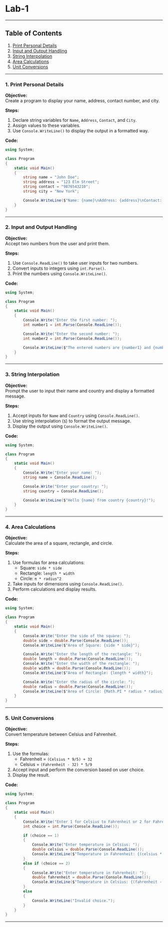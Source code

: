 
# **Lab-1**

---

## **Table of Contents**  
1. [Print Personal Details](#1-print-personal-details)  
2. [Input and Output Handling](#2-input-and-output-handling)  
3. [String Interpolation](#3-string-interpolation)  
4. [Area Calculations](#4-area-calculations)  
5. [Unit Conversions](#5-unit-conversions)

---

### **1. Print Personal Details**

**Objective:**  
Create a program to display your name, address, contact number, and city.

**Steps:**  
1. Declare string variables for `Name`, `Address`, `Contact`, and `City`.  
2. Assign values to these variables.  
3. Use `Console.WriteLine()` to display the output in a formatted way.

**Code:**

```csharp
using System;

class Program
{
    static void Main()
    {
        string name = "John Doe";
        string address = "123 Elm Street";
        string contact = "9876543210";
        string city = "New York";

        Console.WriteLine($"Name: {name}\nAddress: {address}\nContact: {contact}\nCity: {city}");
    }
}
```

---

### **2. Input and Output Handling**

**Objective:**  
Accept two numbers from the user and print them.

**Steps:**  
1. Use `Console.ReadLine()` to take user inputs for two numbers.  
2. Convert inputs to integers using `int.Parse()`.  
3. Print the numbers using `Console.WriteLine()`.

**Code:**

```csharp
using System;

class Program
{
    static void Main()
    {
        Console.Write("Enter the first number: ");
        int number1 = int.Parse(Console.ReadLine());

        Console.Write("Enter the second number: ");
        int number2 = int.Parse(Console.ReadLine());

        Console.WriteLine($"The entered numbers are {number1} and {number2}.");
    }
}
```

---

### **3. String Interpolation**

**Objective:**  
Prompt the user to input their name and country and display a formatted message.

**Steps:**  
1. Accept inputs for `Name` and `Country` using `Console.ReadLine()`.  
2. Use string interpolation (`$`) to format the output message.  
3. Display the output using `Console.WriteLine()`.

**Code:**

```csharp
using System;

class Program
{
    static void Main()
    {
        Console.Write("Enter your name: ");
        string name = Console.ReadLine();

        Console.Write("Enter your country: ");
        string country = Console.ReadLine();

        Console.WriteLine($"Hello {name} from country {country}!");
    }
}
```

---

### **4. Area Calculations**

**Objective:**  
Calculate the area of a square, rectangle, and circle.

**Steps:**  
1. Use formulas for area calculations:  
   - Square: `side * side`  
   - Rectangle: `length * width`  
   - Circle: `π * radius^2`  
2. Take inputs for dimensions using `Console.ReadLine()`.  
3. Perform calculations and display results.

**Code:**

```csharp
using System;

class Program
{
    static void Main()
    {
        Console.Write("Enter the side of the square: ");
        double side = double.Parse(Console.ReadLine());
        Console.WriteLine($"Area of Square: {side * side}");

        Console.Write("Enter the length of the rectangle: ");
        double length = double.Parse(Console.ReadLine());
        Console.Write("Enter the width of the rectangle: ");
        double width = double.Parse(Console.ReadLine());
        Console.WriteLine($"Area of Rectangle: {length * width}");

        Console.Write("Enter the radius of the circle: ");
        double radius = double.Parse(Console.ReadLine());
        Console.WriteLine($"Area of Circle: {Math.PI * radius * radius}");
    }
}
```

---

### **5. Unit Conversions**

**Objective:**  
Convert temperature between Celsius and Fahrenheit.

**Steps:**  
1. Use the formulas:  
   - Fahrenheit = `(Celsius * 9/5) + 32`  
   - Celsius = `(Fahrenheit - 32) * 5/9`  
2. Accept input and perform the conversion based on user choice.  
3. Display the result.

**Code:**

```csharp
using System;

class Program
{
    static void Main()
    {
        Console.Write("Enter 1 for Celsius to Fahrenheit or 2 for Fahrenheit to Celsius: ");
        int choice = int.Parse(Console.ReadLine());

        if (choice == 1)
        {
            Console.Write("Enter temperature in Celsius: ");
            double celsius = double.Parse(Console.ReadLine());
            Console.WriteLine($"Temperature in Fahrenheit: {(celsius * 9 / 5) + 32}");
        }
        else if (choice == 2)
        {
            Console.Write("Enter temperature in Fahrenheit: ");
            double fahrenheit = double.Parse(Console.ReadLine());
            Console.WriteLine($"Temperature in Celsius: {(fahrenheit - 32) * 5 / 9}");
        }
        else
        {
            Console.WriteLine("Invalid choice.");
        }
    }
}
```

---

